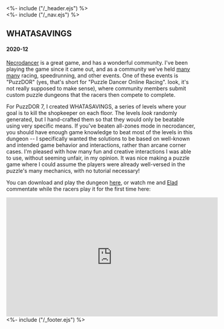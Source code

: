 <!DOCTYPE html>
<html lang="en">
<head>
<%- include ("/_header.ejs") %>
</head>
<body>
<div class="wrapper">
<%- include ("/_nav.ejs") %>
<section id="main-content">
<h1 class="post-title">WHATASAVINGS</h1>
<h4 class="post-meta">2020-12</h4>

[Necrodancer](https://braceyourselfgames.com/crypt-of-the-necrodancer/) is a great game, and has a wonderful community. I've been playing the game since it came out, and as a community we've held [many many](https://www.youtube.com/user/condorleague/videos) racing, speedrunning, and other events. One of these events is "PuzzDOR" (yes, that's short for "Puzzle Dancer Online Racing". look, it's not really supposed to make sense), where community members submit custom puzzle dungeons that the racers then compete to complete.

For PuzzDOR 7, I created WHATASAVINGS, a series of levels where your goal is to kill the shopkeeper on each floor. The levels _look_ randomly generated, but I hand-crafted them so that they would only be beatable using very specific means. If you've beaten all-zones mode in necrodancer, you should have enough game knowledge to beat most of the levels in this dungeon -- I specifically wanted the solutions to be based on well-known and intended game behavior and interactions, rather than arcane corner cases. I'm pleased with how many fun and creative interactions I was able to use, without seeming unfair, in my opinion. It was nice making a puzzle game where I could assume the players were already well-versed in the puzzle's many mechanics, with no tutorial necessary!

You can download and play the dungeon [here](https://steamcommunity.com/workshop/filedetails/?id=2318636278), or watch me and [Elad](https://twitch.tv/EladDifficult) commentate while the racers play it for the first time here:

<iframe width="560" height="315" src="https://www.youtube-nocookie.com/embed/R1AaYHZsNmk?rel=0" frameborder="0" allow="accelerometer; autoplay; clipboard-write; encrypted-media; gyroscope; picture-in-picture" allowfullscreen></iframe>

</section>
<%- include ("/_footer.ejs") %>
</body>
</html>
